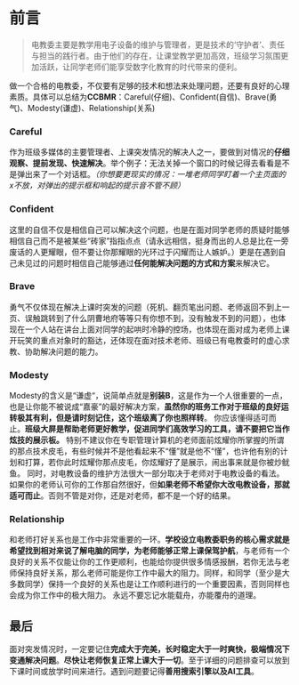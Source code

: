 # 前言

> 电教委主要是教学用电子设备的维护与管理者，更是技术的‘守护者’、责任与担当的践行者。由于他们的存在，让课堂教学更加高效，班级学习氛围更加活跃，让同学老师们能享受数字化教育的时代带来的便利。

做一个合格的电教委，不仅要有足够的技术和想法来处理问题，还要有良好的心理素质。具体可以总结为**CCBMR**：Careful(仔细)、Confident(自信)、Brave(勇气)、Modesty(谦虚)、Relationship(关系)

### Careful

作为班级多媒体的主要管理者、上课突发情况的解决人之一，要做到对情况的**仔细观察、提前发现、快速解决**。举个例子：无法关掉一个窗口的时候记得去看看是不是弹出来了一个对话框。_（你想要更现实的情况：一堆老师同学盯着一个主页面的x不放，对弹出的提示框和响起的提示音不管不顾）_

### Confident

这里的自信不仅是相信自己可以解决这个问题，也是在面对同学老师的质疑时能够相信自己而不是被某些“砖家”指指点点（请永远相信，挺身而出的人总是比在一旁废话的人更耀眼，但不要让你那耀眼的光环过于闪耀而让人嫉妒。）更是在遇到自己未见过的问题时相信自己能够通过**任何能解决问题的方式和方案**来解决它。

### Brave

勇气不仅体现在解决上课时突发的问题（死机、翻页笔出问题、老师返回不到上一页、误触跳转到了什么阴曹地府等等只有你想不到，没有触发不到的问题），也体现在一个人站在讲台上面对同学的起哄时冷静的控场，也体现在面对成为老师上课开玩笑的重点对象时的豁达，还体现在面对技术老师、班级已有电教委时的虚心求教、协助解决问题的能力。

### Modesty
Modesty的含义是“谦虚“，说简单点就是**别装B**，这是作为一个人很重要的一点，也是让你能不被说成“嘉豪”的最好解决方案，**虽然你的班务工作对于班级的良好运转极其有利，但是请时刻记住，这个班级离了你也照样转**。
你应该懂得适可而止。**班级大屏是帮助老师更好教学，促进同学们高效学习的工具，请不要把它当作炫技的展示板。** 
特别不建议你在专职管理计算机的老师面前炫耀你所掌握的所谓的那点技术皮毛，有些时候并不是他看起来不“懂”就是他不“懂”，也许他有别的计划和打算，若你此时炫耀你那点皮毛，你炫耀好了是展示，闹出事来就是你被炒鱿鱼。
同时，对电教设备的维护方法很大一部分取决于老师对于电教设备的看法。如果你的老师认可你的工作那自然很好，但**如果老师不希望你大改电教设备，那就适可而止**。否则不管是对你，还是对老师，都不是一个好的结果。


### Relationship
和老师打好关系也是工作中非常重要的一环。**学校设立电教委职务的核心需求就是希望找到相对来说了解电脑的同学，为老师能够正常上课保驾护航**，与老师有一个良好的关系不仅能让你的工作更顺利，也能给你提供很多情感报酬，若你无法与老师保持良好关系，那么老师可能是你工作中最大的阻力。同样，和同学（至少是大多数同学）保持一个良好的关系也是让工作顺利进行的一个重要因素，否则同样也会成为你工作中的极大阻力。
  永远不要忘记水能载舟，亦能覆舟的道理。

## 最后

面对突发情况时，一定要记住**完成大于完美，长时稳定大于一时爽快，极端情况下变通解决问题**。**尽快让老师恢复正常上课大于一切**。至于详细的问题排查可以放到下课时间或放学时间来进行。遇到问题要记得**善用搜索引擎以及AI工具**。

